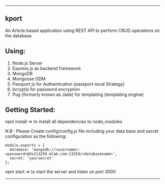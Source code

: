 _________________________________________________________________________________
kport
------------------
An Article based application using REST API to perform CRUD operations on the database

Using:
------
1. Node.js Server
2. Express.js as backend framework
3. MongoDB
4. Mongoose ODM
5. Passport.js for Authentication (passport-local Strategy)
6. bcryptjs for password encryption
7. Pug (formerly known as Jade) for templating (templating engine)

Getting Started:
---------------
npm install => to install all dependencies to node_modules

N.B : Please Create config/config.js file including your data base and secret configuration as the following:
```
module.exports = {
  database: 'mongodb://<username>:<password>@ds213259.mlab.com:13259/<databasename>',
  secret: 'yoursecret'
};
```


npm start => to start the server and listen on port 3000


___________________________________________________________________________________
